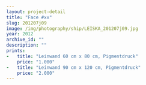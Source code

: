 ```yaml
---
layout: project-detail
title: "Face #xx"
slug: 201207j09
image: /img/photography/ship/LEISKA_201207j09.jpg
year: 2012
archive_id: ""
description: ""
prints: 
-   title: "Leinwand 60 cm x 80 cm, Pigmentdruck"
    price: "1.000"
-   title: "Leinwand 90 cm x 120 cm, Pigmentdruck"
    price: "2.000"
---
```

